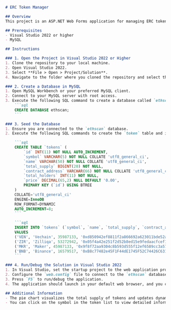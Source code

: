 ```markdown
# ERC Token Manager

## Overview
This project is an ASP.NET Web Forms application for managing ERC tokens. It allows users to add, edit, and view ERC tokens. It also includes a pie chart visualization of the total supply of tokens.

## Prerequisites
- Visual Studio 2022 or higher
- MySQL

## Instructions

### 1. Open the Project in Visual Studio 2022 or Higher
1. Clone the repository to your local machine.
2. Open Visual Studio 2022.
3. Select **File > Open > Project/Solution**.
4. Navigate to the folder where you cloned the repository and select the solution file (.sln).

### 2. Create a Database in MySQL
1. Open MySQL Workbench or your preferred MySQL client.
2. Connect to your MySQL server with root access.
3. Execute the following SQL command to create a database called `ethscan` and grant all root privilege:
    ```sql
    CREATE DATABASE ethscan;
    ```

### 3. Seed the Database
1. Ensure you are connected to the `ethscan` database.
2. Execute the following SQL commands to create the `token` table and insert sample data:

    ```sql
    CREATE TABLE `tokens` (
        `id` INT(11) NOT NULL AUTO_INCREMENT,
        `symbol` VARCHAR(5) NOT NULL COLLATE 'utf8_general_ci',
        `name` VARCHAR(50) NOT NULL COLLATE 'utf8_general_ci',
        `total_supply` BIGINT(20) NOT NULL,
        `contract_address` VARCHAR(66) NOT NULL COLLATE 'utf8_general_ci',
        `total_holders` INT(11) NOT NULL,
        `price` DECIMAL(65,2) NULL DEFAULT '0.00',
        PRIMARY KEY (`id`) USING BTREE
    )
    COLLATE='utf8_general_ci'
    ENGINE=InnoDB
    ROW_FORMAT=DYNAMIC
    AUTO_INCREMENT=8;
    ```

    ```sql
    INSERT INTO `tokens` (`symbol`, `name`, `total_supply`, `contract_address`, `total_holders`, `price`) 
    VALUES 
    ('VEN', 'Vechain', 35987133, '0xd850942ef8811f2a866692a623011bde52a462c1', 65, 0.00),
    ('ZIR', 'Zilliqa', 53272942, '0x05f4a42e251f2d52b8ed15e9fedaacfcef1fad27', 54, 0.00),
    ('MKR', 'Maker', 45987133, '0x9f8f72aa9304c8b593d555f12ef6589cc3a579a2', 567, 0.00),
    ('BNB', 'Binance', 16579517, '0xB8c77482e45F1F44dE1745F52C74426C631bDD52', 4234234, 0.00);
    ```

### 4. Run/Debug the Solution in Visual Studio 2022
1. In Visual Studio, set the startup project to the web application project (if it's not already set).
2. Configure the `web.config` file to connect to the `ethscan` database with the correct connection string.
3. Press `F5` to run/debug the application.
4. The application should launch in your default web browser, and you can begin managing ERC tokens.

## Additional Information
- The pie chart visualizes the total supply of tokens and updates dynamically when tokens are added, edited, or deleted.
- You can click on the symbol in the token list to view detailed information about each token on a separate details page.
```